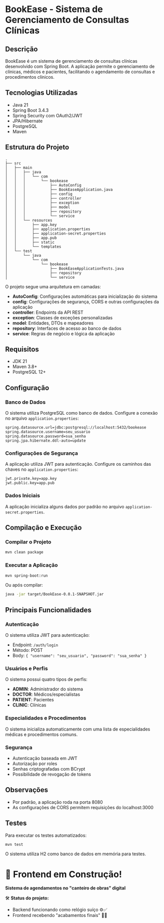 # BookEase - Sistema de Gerenciamento de Consultas Clínicas

## Descrição
BookEase é um sistema de gerenciamento de consultas clínicas desenvolvido com Spring Boot. A aplicação permite o gerenciamento de clínicas, médicos e pacientes, facilitando o agendamento de consultas e procedimentos clínicos.

## Tecnologias Utilizadas
- Java 21
- Spring Boot 3.4.3
- Spring Security com OAuth2/JWT
- JPA/Hibernate
- PostgreSQL
- Maven

## Estrutura do Projeto
```
.
├── src
│   ├── main
│   │   ├── java
│   │   │   └── com
│   │   │       └── bookease
│   │   │           ├── AutoConfig
│   │   │           ├── BookEaseApplication.java
│   │   │           ├── config
│   │   │           ├── controller
│   │   │           ├── exception
│   │   │           ├── model
│   │   │           ├── repository
│   │   │           └── service
│   │   └── resources
│   │       ├── app.key
│   │       ├── application.properties
│   │       ├── application-secret.properties
│   │       ├── app.pub
│   │       ├── static
│   │       └── templates
│   └── test
│       └── java
│           └── com
│               └── bookease
│                   ├── BookEaseApplicationTests.java
│                   ├── repository
│                   └── service
```

O projeto segue uma arquitetura em camadas:
- **AutoConfig**: Configurações automáticas para inicialização do sistema
- **config**: Configurações de segurança, CORS e outras configurações da aplicação
- **controller**: Endpoints da API REST
- **exception**: Classes de exceções personalizadas
- **model**: Entidades, DTOs e mapeadores
- **repository**: Interfaces de acesso ao banco de dados
- **service**: Regras de negócio e lógica da aplicação

## Requisitos
- JDK 21
- Maven 3.8+
- PostgreSQL 12+

## Configuração

### Banco de Dados
O sistema utiliza PostgreSQL como banco de dados. Configure a conexão no arquivo `application.properties`:

```properties
spring.datasource.url=jdbc:postgresql://localhost:5432/bookease
spring.datasource.username=seu_usuario
spring.datasource.password=sua_senha
spring.jpa.hibernate.ddl-auto=update
```

### Configurações de Segurança
A aplicação utiliza JWT para autenticação. Configure os caminhos das chaves no `application.properties`:

```properties
jwt.private.key=app.key
jwt.public.key=app.pub
```

### Dados Iniciais
A aplicação inicializa alguns dados por padrão no arquivo `application-secret.properties`.

## Compilação e Execução

### Compilar o Projeto
```bash
mvn clean package
```

### Executar a Aplicação
```bash
mvn spring-boot:run
```

Ou após compilar:
```bash
java -jar target/BookEase-0.0.1-SNAPSHOT.jar
```

## Principais Funcionalidades

### Autenticação
O sistema utiliza JWT para autenticação:
- Endpoint: `/auth/login`
- Método: POST
- Body: `{ "username": "seu_usuario", "password": "sua_senha" }`

### Usuários e Perfis
O sistema possui quatro tipos de perfis:
- **ADMIN**: Administrador do sistema
- **DOCTOR**: Médicos/especialistas
- **PATIENT**: Pacientes
- **CLINIC**: Clínicas

### Especialidades e Procedimentos
O sistema inicializa automaticamente com uma lista de especialidades médicas e procedimentos comuns.

### Segurança
- Autenticação baseada em JWT
- Autorização por roles
- Senhas criptografadas com BCrypt
- Possibilidade de revogação de tokens

## Observações
- Por padrão, a aplicação roda na porta 8080
- As configurações de CORS permitem requisições do localhost:3000

## Testes
Para executar os testes automatizados:
```bash
mvn test
```
O sistema utiliza H2 como banco de dados em memória para testes.

# 🚧 Frontend em Construção!  
**Sistema de agendamentos no "canteiro de obras" digital**  

🛠 **Status do projeto:**  
- Backend funcionando como relógio suíço ⚙️✅  
- Frontend recebendo "acabamentos finais" 👷🎨  
